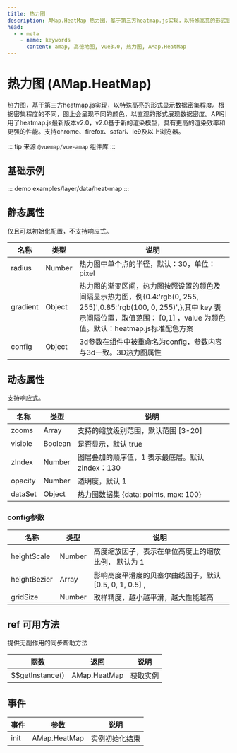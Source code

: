 ```yaml
---
title: 热力图
description: AMap.HeatMap 热力图，基于第三方heatmap.js实现，以特殊高亮的形式显示数据密集程度。根据密集程度的不同，图上会呈现不同的颜色，以直观的形式展现数据密度。API引用了heatmap.js最新版本v2.0，v2.0基于新的渲染模型，具有更高的渲染效率和更强的性能。支持chrome、firefox、safari、ie9及以上浏览器。
head:
  - - meta
    - name: keywords
      content: amap, 高德地图, vue3.0, 热力图, AMap.HeatMap
---
```


# 热力图 (AMap.HeatMap)
热力图，基于第三方heatmap.js实现，以特殊高亮的形式显示数据密集程度。根据密集程度的不同，图上会呈现不同的颜色，以直观的形式展现数据密度。API引用了heatmap.js最新版本v2.0，v2.0基于新的渲染模型，具有更高的渲染效率和更强的性能。支持chrome、firefox、safari、ie9及以上浏览器。

::: tip
来源 ```@vuemap/vue-amap``` 组件库
:::

## 基础示例

::: demo
examples/layer/data/heat-map
:::


## 静态属性
仅且可以初始化配置，不支持响应式。

名称 | 类型 | 说明
---|---|---|
radius  | Number | 热力图中单个点的半径，默认：30，单位：pixel
gradient  | Object | 热力图的渐变区间，热力图按照设置的颜色及间隔显示热力图，例{0.4:'rgb(0, 255, 255)',0.85:'rgb(100, 0, 255)',},其中 key 表示间隔位置，取值范围： [0,1] ，value 为颜色值。默认：heatmap.js标准配色方案
config | Object | 3d参数在组件中被重命名为config，参数内容与3d一致。3D热力图属性

## 动态属性
支持响应式。

名称 | 类型 | 说明
---|---|---|
zooms | Array | 支持的缩放级别范围，默认范围 [3-20]
visible | Boolean | 是否显示，默认 true
zIndex | Number | 图层叠加的顺序值，1 表示最底层。默认 zIndex：130
opacity | Number | 透明度，默认 1
dataSet | Object | 热力图数据集 {data: points, max: 100}

### config参数
名称 | 类型 | 说明
---|---|---|
heightScale | Number | 高度缩放因子，表示在单位高度上的缩放比例， 默认为 1
heightBezier | Array | 影响高度平滑度的贝塞尔曲线因子，默认 [0.5, 0, 1, 0.5] ,
gridSize | Number | 取样精度，越小越平滑，越大性能越高

## ref 可用方法
提供无副作用的同步帮助方法

函数 | 返回 | 说明
---|---|---|
$$getInstance() | AMap.HeatMap | 获取实例

## 事件

事件 | 参数 | 说明
---|---|---|
init | AMap.HeatMap | 实例初始化结束
